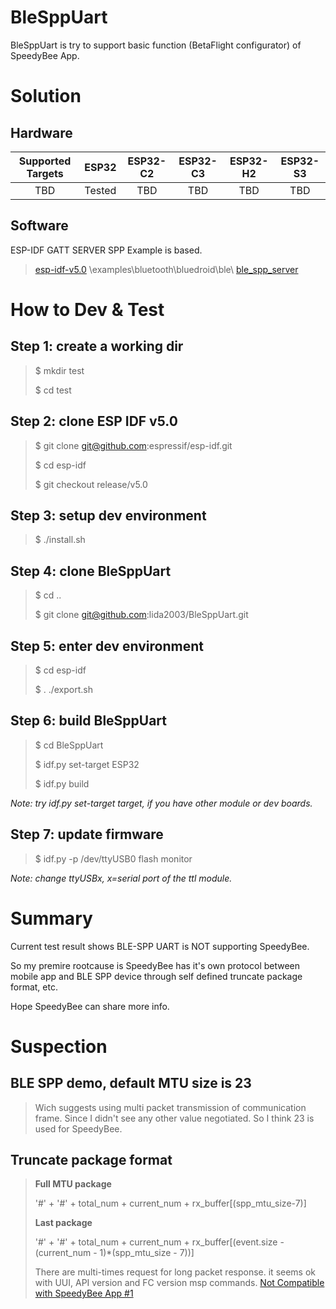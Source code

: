 # BleSppUart

BleSppUart is try to support basic function (BetaFlight configurator) of SpeedyBee App.

# Solution

## Hardware

| Supported Targets | ESP32 | ESP32-C2 | ESP32-C3 | ESP32-H2 | ESP32-S3 |
| :---------------: | :---: | :------: | :------: | :------: | :------: |
| TBD | Tested | TBD | TBD | TBD | TBD |

## Software 

ESP-IDF GATT SERVER SPP Example is based.
>[esp-idf-v5.0](https://github.com/espressif/esp-idf/tree/release/v5.0) \examples\bluetooth\bluedroid\ble\ [ble_spp_server](https://github.com/espressif/esp-idf/tree/release/v5.0/examples/bluetooth/bluedroid/ble/ble_spp_server)

# How to Dev & Test

## Step 1: create a working dir

> $ mkdir test
> 
> $ cd test

## Step 2: clone ESP IDF v5.0

> $ git clone git@github.com:espressif/esp-idf.git
> 
> $ cd esp-idf
> 
> $ git checkout release/v5.0

## Step 3: setup dev environment

> $ ./install.sh

## Step 4: clone BleSppUart

> $ cd ..
> 
> $ git clone git@github.com:lida2003/BleSppUart.git

## Step 5: enter dev environment

> $ cd esp-idf
> 
> $ . ./export.sh

## Step 6: build BleSppUart

> $ cd BleSppUart
> 
> $ idf.py set-target ESP32
> 
> $ idf.py build

*Note: try idf.py set-target target, if you have other module or dev boards.*

## Step 7: update firmware

> $ idf.py -p /dev/ttyUSB0 flash monitor

*Note: change ttyUSBx, x=serial port of the ttl module.*

# Summary

Current test result shows BLE-SPP UART is NOT supporting SpeedyBee. 

So my premire rootcause is SpeedyBee has it's own protocol between mobile app and BLE SPP device through self defined truncate package format, etc.

Hope SpeedyBee can share more info.

# Suspection

## BLE SPP demo, default MTU size is 23
> Wich suggests using multi packet transmission of communication frame.
> Since I didn't see any other value negotiated. So I think 23 is used for SpeedyBee.

## Truncate package format
> **Full MTU package**
> 
> '#' + '#' + total_num + current_num + rx_buffer[(spp_mtu_size-7)]
> 
> **Last package**
> 
> '#' + '#' + total_num + current_num + rx_buffer[(event.size - (current_num - 1)*(spp_mtu_size - 7))]
> 
> There are multi-times request for long packet response. it seems ok with UUI, API version and FC version msp commands.
> [Not Compatible with SpeedyBee App #1](https://github.com/lida2003/BleSppUart/issues/1)
